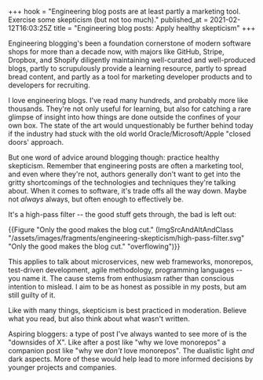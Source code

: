 +++
hook = "Engineering blog posts are at least partly a marketing tool. Exercise some skepticism (but not too much)."
published_at = 2021-02-12T16:03:25Z
title = "Engineering blog posts: Apply healthy skepticism"
+++

Engineering blogging's been a foundation cornerstone of modern software shops for more than a decade now, with majors like GitHub, Stripe, Dropbox, and Shopify diligently maintaining well-curated and well-produced blogs, partly to scrupulously provide a learning resource, partly to spread bread content, and partly as a tool for marketing developer products and to developers for recruiting.

I love engineering blogs. I've read many hundreds, and probably more like thousands. They're not only useful for learning, but also for catching a rare glimpse of insight into how things are done outside the confines of your own box. The state of the art would unquestionably be further behind today if the industry had stuck with the old world Oracle/Microsoft/Apple "closed doors' approach.

But one word of advice around blogging though: practice healthy skepticism. Remember that engineering posts are often a marketing tool, and even where they're not, authors generally don't want to get into the gritty shortcomings of the technologies and techniques they're talking about. When it comes to software, it's trade offs all the way down. Maybe not _always_ always, but often enough to effectively be.

It's a high-pass filter -- the good stuff gets through, the bad is left out:

{{Figure "Only the good makes the blog cut." (ImgSrcAndAltAndClass "/assets/images/fragments/engineering-skepticism/high-pass-filter.svg" "Only the good makes the blog cut." "overflowing")}}

This applies to talk about microservices, new web frameworks, monorepos, test-driven development, agile methodology, programming languages -- you name it. The cause stems from enthusiasm rather than conscious intention to mislead. I aim to be as honest as possible in my posts, but am still guilty of it.

Like with many things, skepticism is best practiced in moderation. Believe what you read, but also think about what wasn't written.

Aspiring bloggers: a type of post I've always wanted to see more of is the "downsides of X". Like after a post like "why we love monorepos" a companion post like "why we _don't_ love monorepos". The dualistic light _and_ dark aspects. More of these would help lead to more informed decisions by younger projects and companies.
